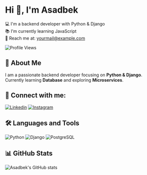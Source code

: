 # Hi 👋, I'm Asadbek

💻 I'm a backend developer with Python & Django  
📚 I'm currently learning JavaScript  
📧 Reach me at: yourmail@example.com

![Profile Views](https://komarev.com/ghpvc/?username=asadbekisroilov&color=blue)

## 🚀 About Me
I am a passionate backend developer focusing on **Python & Django**.  
Currently learning **Database** and exploring **Microservices**.

## 🔗 Connect with me:
[![Linkedin]([[https://img.shields.io/badge/LinkedIn-blue?logo=linkedin&logoColor=white)](https://linkedin.com/in/yourprofile](https://www.linkedin.com/feed/?trk=guest_homepage-basic_google-one-tap-submit)](https://www.linkedin.com/in/asadbek-isroilov-13b41a305/))
[![Instagram]([https://img.shields.io/badge/Instagram-pink?logo=instagram&logoColor=white)](https://instagram.com/yourprofile](https://www.instagram.com/asadbek__775/))

## 🛠️ Languages and Tools
![Python](https://img.shields.io/badge/Python-3776AB?logo=python&logoColor=white)
![Django](https://img.shields.io/badge/Django-092E20?logo=django&logoColor=white)
![PostgreSQL](https://img.shields.io/badge/PostgreSQL-316192?logo=postgresql&logoColor=white)

## 📊 GitHub Stats
![Asadbek's GitHub stats]([https://github-readme-stats.vercel.app/api?username=asadbekisroilov&show_icons=true&theme=dark](https://github.com/Asadbek110))
